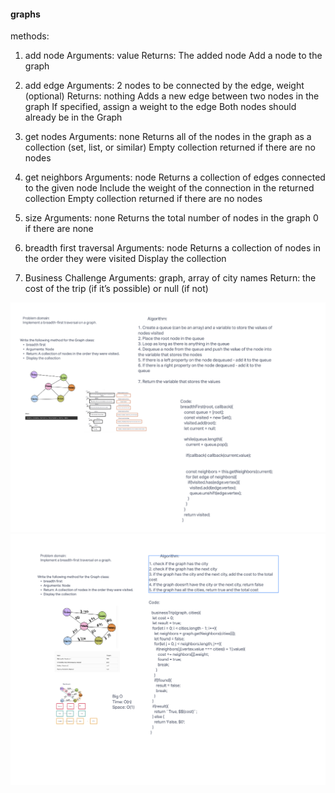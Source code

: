 #### graphs

methods:

1. add node
Arguments: value
Returns: The added node
Add a node to the graph

2. add edge
Arguments: 2 nodes to be connected by the edge, weight (optional)
Returns: nothing
Adds a new edge between two nodes in the graph
If specified, assign a weight to the edge
Both nodes should already be in the Graph

3. get nodes
Arguments: none
Returns all of the nodes in the graph as a collection (set, list, or similar)
Empty collection returned if there are no nodes

4. get neighbors
Arguments: node
Returns a collection of edges connected to the given node
Include the weight of the connection in the returned collection
Empty collection returned if there are no nodes

5. size
Arguments: none
Returns the total number of nodes in the graph
0 if there are none

6. breadth first traversal
Arguments: node
Returns a collection of nodes in the order they were visited
Display the collection

7. Business Challenge
Arguments: graph, array of city names
Return: the cost of the trip (if it’s possible) or null (if not)

![Whiteboard](./assets/whiteboarding.png)
![Whiteboard](./assets/code37.png)


